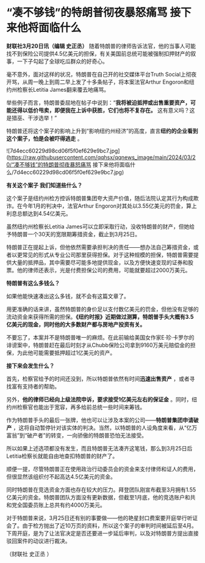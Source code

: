 # “凑不够钱”的特朗普彻夜暴怒痛骂 接下来他将面临什么

**财联社3月20日讯（编辑 史正丞）**
随着特朗普的律师告诉法官，他的当事人可能找不到保险公司提供4.5亿美元的担保，有关美国前总统可能被强制扣押财产的叙事，一下子勾起了全球吃瓜群众的好奇心。

毫不意外，面对这样的状况，特朗普在自己开的社交媒体平台Truth Social上彻夜开骂，从周一晚上到周二早上发了十多条帖子，将本案法官Arthur
Engoron和纽约州检察长Letitia James翻来覆去地痛骂。

举些例子而言，特朗普委屈地在帖子中说到：“**我将被迫抵押或出售重要资产，可能还得以低价甩卖，即便我在上诉中获胜，它们也将不复存在。**
这有意义吗？这是猎巫、干涉选举！”

特朗普还将这个案子的影响上升到“影响纽约州经济”的高度，直言**纽约的企业看到这个案子，怕是会被吓得逃走** 。

![7d4ecc60229d98cd06f5f0ef629e9bc7.jpg](https://raw.githubusercontent.com/qqhsx/qqnews_image/main/2024/03/20/“凑不够钱”的特朗普彻夜暴怒痛骂 接下来他将面临什么/7d4ecc60229d98cd06f5f0ef629e9bc7.jpg)

**有关这个案子 我们知道些什么？**

这个案子是纽约州检方控诉特朗普集团夸大资产价值，随后法院认定其行为构成欺诈。在今年1月的判决中，法官Arthur
Engoron对其处以3.55亿美元的罚金，算上利息总额达到4.54亿美元。

虽然纽约州检察长Letitia James可以立即采取行动，没收特朗普的财产，但她给予特朗普一个30天的宽限期筹措资金，截止到3月25日。

特朗普正在提起上诉，但他依然需要承担判决的责任——想办法自己筹措资金，或者以更常见的形式从专业公司那里获得担保。对于这种规模的担保，特朗普需要提供大量的抵押品，其中需要尽可能多地提供现金，以及方便快速变现的证券和股票。他的律师还表示，光是付费担保公司的费用，可能就要超过2000万美元。

**特朗普有这么多钱么？**

如果他能快速凑出这么多钱，就不会有这篇文章了。

用更准确的话来讲，虽然特朗普的身价足以支付数亿美元的罚金，但他没有足够的流动资金来获得所需的担保。**《纽约时报》近期做过测算，特朗普手头大概有3.5亿美元的现金，同时他的大多数财产都与房地产投资有关。**

不要忘了，本案并不是特朗普唯一的麻烦。在此前输给美国女作家E·珍·卡罗尔的诽谤案中，特朗普赶在最后时刻才从Chubb保险公司拿到9160万美元赔偿金的担保，为此他可能需要抵押超过1亿美元的资产。

**接下来会发生什么？**

首先，检察官给予的时间还没到，所以特朗普依然有时间**迅速出售资产** ，或者寻找富有支持者的帮助。

另外，**他的律师已经向上级法院申诉，要求接受1亿美元左右的保证金** 。同时，纽约州检察官也能出于宽容，再多给前总统一些时间来筹钱。

作为特朗普手头的最后一张牌，他也可以让涉及本案的公司——**特朗普集团申请破产**
，这将自动暂停针对该实体的判决。当然，以特朗普的人设角度来看，从“亿万富翁”到“破产者”的转变，一向骄傲的特朗普恐怕无法接受。

所以如果上述选项都没有发生，而且特朗普无法凑齐这笔钱，那么到3月25日后Letitia检察长就能自由地查扣特朗普的财产了。

顺便一提，尽管特朗普正在使用政治行动委员会的资金来支付律师和证人的费用，但很显然该组织付不起高达4.5亿美元的资金。

同时特朗普在竞选资金方面也存在较大的压力。拜登团队刚宣布截至3月拥有1.55亿美元的资金。特朗普团队方面没有更新数据，但截至1月底，他的竞选账户和共和党全国委员账上总共有约4000万美元。

对于特朗普来说，3月25日还有别的事要做——他的艳星封口费案要开庭举行听证会了。由于检方抛出了近10万页的资料，所以这个案子的审判时间被延后至4月。下周开庭，是为了让法官决定是否还要进一步延后审判，以及对特朗普方提出直接驳回案件的动议进行裁决。

（财联社 史正丞 ）

